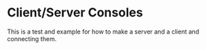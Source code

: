 # Client/Server Consoles
This is a test and example for how to make a server and a client and connecting them.
